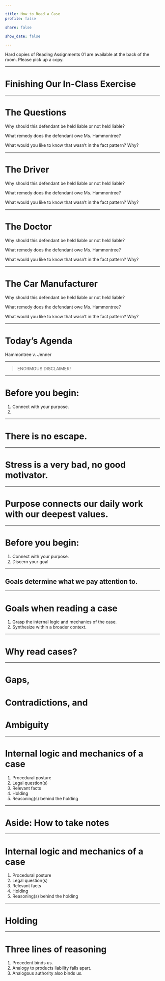 ```yaml
---

title: How to Read a Case
profile: false

share: false

show_date: false

---
```








Hard copies of Reading Assignments 01 are available at the back of the room. Please pick up a copy.

---

# Finishing Our In-Class Exercise

---

# The Questions

Why should this defendant be held liable or not held liable?

What remedy does the defendant owe Ms. Hammontree?

What would you like to know that wasn’t in the fact pattern? Why?



---

# The Driver

Why should this defendant be held liable or not held liable?

What remedy does the defendant owe Ms. Hammontree?

What would you like to know that wasn’t in the fact pattern? Why?

---

# The Doctor

Why should this defendant be held liable or not held liable?

What remedy does the defendant owe Ms. Hammontree?

What would you like to know that wasn’t in the fact pattern? Why?

---

# The Car Manufacturer

Why should this defendant be held liable or not held liable?

What remedy does the defendant owe Ms. Hammontree?

What would you like to know that wasn’t in the fact pattern? Why?

---

# Today’s Agenda

Hammontree v. Jenner


---

> ENORMOUS DISCLAIMER!

---
# Before you begin:
1. Connect with your purpose.
2. 

---

# There is no escape.

---

# Stress is a very bad, no good motivator.

---

# Purpose connects our daily work with our deepest values.

---

# Before you begin:

1. Connect with your purpose.
2. Discern your goal


---

## Goals determine what we pay attention to.



---

# Goals when reading a case

1. Grasp the internal logic and mechanics of the case.
2. Synthesize within a broader context.

---

# Why read cases?

---

# Gaps,
# Contradictions, and
# Ambiguity

---

# Internal logic and mechanics of a case

1. Procedural posture
2. Legal question(s)
3. Relevant facts
4. Holding
5. Reasoning(s) behind the holding

---

# Aside: How to take notes

---

# Internal logic and mechanics of a case

1. Procedural posture
2. Legal question(s)
3. Relevant facts
4. Holding
5. Reasoning(s) behind the holding

---



# Holding



---



# Three lines of reasoning

1. Precedent binds us.
2. Analogy to products liability falls apart.
3. Analogous authority also binds us.
